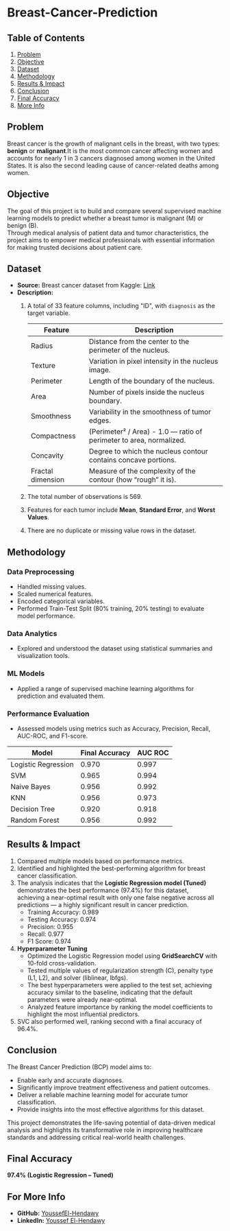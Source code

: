 # Breast-Cancer-Prediction

## Table of Contents
1. [Problem](#problem)
2. [Objective](#objective)
3. [Dataset](#dataset)
4. [Methodology](#methodology)
5. [Results & Impact](#results--impact)
6. [Conclusion](#conclusion)
7. [Final Accuracy](#final-accuracy)
8. [More Info](#for-more-info)
    
## **Problem**
Breast cancer is the growth of malignant cells in the breast, with two types: **benign** or **malignant**.It is the most common cancer affecting women and accounts for nearly 1 in 3 cancers diagnosed among women in the United States. It is also the second leading cause of cancer-related deaths among women.

## **Objective**
The goal of this project is to build and compare several supervised machine learning models to predict whether a breast tumor is malignant (M) or benign (B).  
Through medical analysis of patient data and tumor characteristics, the project aims to empower medical professionals with essential information for making trusted decisions about patient care.

## **Dataset**
- **Source:** Breast cancer dataset from Kaggle: [Link](https://www.kaggle.com/datasets/yasserh/breast-cancer-dataset)
- **Description:**
  1. A total of 33 feature columns, including "ID", with `diagnosis` as the target variable.
     
     | Feature | Description |
     |---------|-------------|
     | Radius | Distance from the center to the perimeter of the nucleus. |
     | Texture | Variation in pixel intensity in the nucleus image. |
     | Perimeter | Length of the boundary of the nucleus. |
     | Area | Number of pixels inside the nucleus boundary. |
     | Smoothness | Variability in the smoothness of tumor edges. |
     | Compactness | (Perimeter² / Area) - 1.0 — ratio of perimeter to area, normalized. |
     | Concavity | Degree to which the nucleus contour contains concave portions. |
     | Fractal dimension | Measure of the complexity of the contour (how “rough” it is). |
  2. The total number of observations is 569.
  3. Features for each tumor include **Mean**, **Standard Error**, and **Worst Values**.
  4. There are no duplicate or missing value rows in the dataset.

## **Methodology**
### **Data Preprocessing**
- Handled missing values.
- Scaled numerical features.
- Encoded categorical variables.
- Performed Train-Test Split (80% training, 20% testing) to evaluate model performance.

### **Data Analytics**
- Explored and understood the dataset using statistical summaries and visualization tools.

### **ML Models**
- Applied a range of supervised machine learning algorithms for prediction and evaluated them.

### **Performance Evaluation**
- Assessed models using metrics such as Accuracy, Precision, Recall, AUC-ROC, and F1-score.

| Model | Final Accuracy | AUC ROC |
|-------|----------------|---------|
| Logistic Regression | 0.970 | 0.997 |
| SVM | 0.965 | 0.994 |
| Naive Bayes | 0.956 | 0.992 |
| KNN | 0.956 | 0.973 |
| Decision Tree | 0.920 | 0.918 |
| Random Forest | 0.956 | 0.992 |

## **Results & Impact**
1. Compared multiple models based on performance metrics.
2. Identified and highlighted the best-performing algorithm for breast cancer classification.
3. The analysis indicates that the **Logistic Regression model (Tuned)** demonstrates the best performance (97.4%) for this dataset,  
   achieving a near-optimal result with only one false negative across all predictions — a highly significant result in cancer prediction.
   - Training Accuracy: 0.989
   - Testing Accuracy: 0.974
   - Precision: 0.955
   - Recall: 0.977
   - F1 Score: 0.974
4. **Hyperparameter Tuning**  
   - Optimized the Logistic Regression model using **GridSearchCV** with 10-fold cross-validation.  
   - Tested multiple values of regularization strength (C), penalty type (L1, L2), and solver (liblinear, lbfgs).  
   - The best hyperparameters were applied to the test set, achieving accuracy similar to the baseline, indicating that the default parameters were already near-optimal.  
   - Analyzed feature importance by ranking the model coefficients to highlight the most influential predictors.
5. SVC also performed well, ranking second with a final accuracy of 96.4%.

## **Conclusion**
The Breast Cancer Prediction (BCP) model aims to:
- Enable early and accurate diagnoses.
- Significantly improve treatment effectiveness and patient outcomes.
- Deliver a reliable machine learning model for accurate tumor classification.
- Provide insights into the most effective algorithms for this dataset.
  
This project demonstrates the life-saving potential of data-driven medical analysis and highlights its transformative role in improving healthcare standards and addressing critical real-world health challenges.

## **Final Accuracy**
**97.4% (Logistic Regression – Tuned)**

## **For More Info**
- **GitHub:** [YoussefEl-Hendawy](https://github.com/YoussefEl-Hendawy)
- **LinkedIn:** [Youssef El-Hendawy](www.linkedin.com/in/youssef-el-hendawy-7012b4325)
